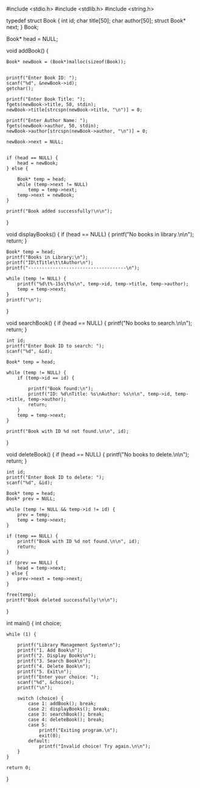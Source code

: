 #include <stdio.h>
#include <stdlib.h>
#include <string.h>

typedef struct Book {
    int id;
    char title[50];
    char author[50];
    struct Book* next; 
} Book;

Book* head = NULL; 


void addBook() {
 
    Book* newBook = (Book*)malloc(sizeof(Book));

   
    printf("Enter Book ID: ");
    scanf("%d", &newBook->id);
    getchar(); 

    printf("Enter Book Title: ");
    fgets(newBook->title, 50, stdin);
    newBook->title[strcspn(newBook->title, "\n")] = 0; 

    printf("Enter Author Name: ");
    fgets(newBook->author, 50, stdin);
    newBook->author[strcspn(newBook->author, "\n")] = 0; 

    newBook->next = NULL; 


    if (head == NULL) {
        head = newBook;
    } else {
       
        Book* temp = head;
        while (temp->next != NULL)
            temp = temp->next;
        temp->next = newBook;
    }

    printf("Book added successfully!\n\n");
}

void displayBooks() {
    if (head == NULL) {
        printf("No books in library.\n\n");
        return;
    }

    Book* temp = head;
    printf("Books in Library:\n");
    printf("ID\tTitle\t\tAuthor\n");
    printf("------------------------------------\n");

    while (temp != NULL) {
        printf("%d\t%-15s\t%s\n", temp->id, temp->title, temp->author);
        temp = temp->next;
    }
    printf("\n");
}

void searchBook() {
    if (head == NULL) {
        printf("No books to search.\n\n");
        return;
    }

    int id;
    printf("Enter Book ID to search: ");
    scanf("%d", &id);

    Book* temp = head;

    while (temp != NULL) {
        if (temp->id == id) {
          
            printf("Book found:\n");
            printf("ID: %d\nTitle: %s\nAuthor: %s\n\n", temp->id, temp->title, temp->author);
            return;
        }
        temp = temp->next;
    }

    printf("Book with ID %d not found.\n\n", id);
}

void deleteBook() {
    if (head == NULL) {
        printf("No books to delete.\n\n");
        return;
    }

    int id;
    printf("Enter Book ID to delete: ");
    scanf("%d", &id);

    Book* temp = head;
    Book* prev = NULL;

    while (temp != NULL && temp->id != id) {
        prev = temp;
        temp = temp->next;
    }

    if (temp == NULL) {
        printf("Book with ID %d not found.\n\n", id);
        return;
    }

    if (prev == NULL) {
        head = temp->next;
    } else {
        prev->next = temp->next;
    }

    free(temp); 
    printf("Book deleted successfully!\n\n");
}

int main() {
    int choice;

    while (1) {
      
        printf("Library Management System\n");
        printf("1. Add Book\n");
        printf("2. Display Books\n");
        printf("3. Search Book\n");
        printf("4. Delete Book\n");
        printf("5. Exit\n");
        printf("Enter your choice: ");
        scanf("%d", &choice);
        printf("\n");

        switch (choice) {
            case 1: addBook(); break;
            case 2: displayBooks(); break;
            case 3: searchBook(); break;
            case 4: deleteBook(); break;
            case 5:
                printf("Exiting program.\n");
                exit(0);
            default:
                printf("Invalid choice! Try again.\n\n");
        }
    }

    return 0;
}

